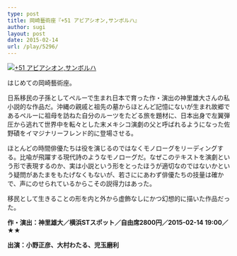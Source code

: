 ```yaml
---
type: post
title: 岡崎藝術座『+51 アビアシオン,サンボルハ』
author: sugi
layout: post
date: 2015-02-14
url: /play/5296/
---
```

<a href="http://i0.wp.com/asharpminor.com/wp-content/uploads/2015/02/51mainvisual_0106_zsxpqk.jpg" onclick="_gaq.push(['_trackEvent', 'outbound-article', 'http://asharpminor.com/wp-content/uploads/2015/02/51mainvisual_0106_zsxpqk.jpg', '']);" ><img src="http://i0.wp.com/asharpminor.com/wp-content/uploads/2015/02/51mainvisual_0106_zsxpqk.jpg?resize=211%2C300" alt="+51 アビアシオン,サンボルハ" class="alignleft size-medium wp-image-5297" data-recalc-dims="1" /></a>

はじめての岡崎藝術座。

日系移民の子孫としてペルーで生まれ日本で育った作・演出の神里雄大さんの私小説的な作品だ。沖縄の親戚と祖先の墓からほとんど記憶にないが生まれ故郷であるペルーに祖母を訪ねた自分のルーツをたどる旅を題材に、日本出身で左翼弾圧から逃れて世界中を転々とした末メキシコ演劇の父と呼ばれるようになった佐野磧をイマジナリーフレンド的に登場させる。

ほとんどの時間俳優たちは役を演じるのではなくモノローグをリーディングする。比喩が飛躍する現代詩のようなモノローグだ。なぜこのテキストを演劇という形で表現するのか、実は小説という形をとったほうが適切なのではないかという疑問があたまをもたげなくもないが、若さににあわず俳優たちの技量は確かで、声にのせられているからこその説得力はあった。

移民として生きることの形を内と外から虚飾なしにかつ幻想的に描いた作品だった。

**作・演出：神里雄大／横浜STスポット／自由席2800円／2015-02-14 19:00／★★**

**出演：小野正彦、大村わたる、児玉磨利**
